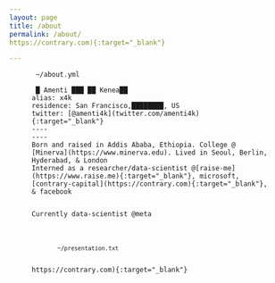 ```yaml
---
layout: page
title: /about
permalink: /about/
https://contrary.com){:target="_blank"}

---
```


<figure class="highlight"><pre><code class="language-yaml" data-lang="yaml"><span class="s"> ~/about.yml</span></code></pre></figure>

<figure class="highlight"><pre><code class="language-yaml" data-lang="yaml"><span class="na"></span><span class="pi"></span> <span class="s">█ Amenti ███ ██ Kenea██</span>
<span class="na">alias</span><span class="pi">:</span> <span class="s">x4k</span>
<span class="na">residence</span><span class="pi">:</span> <span class="s">San Francisco,████████, US</span>
<span class="na">twitter</span><span class="pi">:</span> <span class="s">[@amenti4k](twitter.com/amenti4k){:target="_blank"}</span>
----
----
Born and raised in Addis Ababa, Ethiopia. College @ [Minerva](https://www.minerva.edu). Lived in Seoul, Berlin, Hyderabad, & London
Interned as a researcher/data-scientist @[raise-me](https://www.raise.me){:target="_blank"}, microsoft, [contrary-capital](https://contrary.com){:target="_blank"}, & facebook

Currently data-scientist @meta




<figure class="highlight"><pre><code class="language-yaml" data-lang="yaml"><span class="s"><br> ~/presentation.txt</span></code></pre></figure>
https://contrary.com){:target="_blank"}